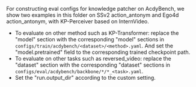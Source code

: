 For constructing eval configs for knowledge patcher on AcdyBench, we show two examples in this folder on SSv2 action_antonym and Ego4d action_antonym, with KP-Perceiver based on InternVideo. 

- To evaluate on other method such as KP-Transformer: replace the "model" section with the corresponding "model" sections in `configs/train/acdybench/<dataset>/<method>.yaml`. And set the "model.pretrained" field to the corresponding trained checkpoint path.
- To evaluate on other tasks such as reversed_video: replace the "dataset" section with the corresponding "dataset" sections in `configs/eval/acdybench/backbone/*/*_<task>.yaml`.
- Set the "run.output_dir" according to the custom setting.
